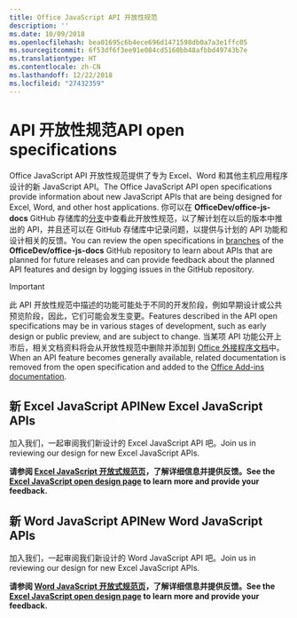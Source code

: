 ```yaml
---
title: Office JavaScript API 开放性规范
description: ''
ms.date: 10/09/2018
ms.openlocfilehash: bea01695c6b4ece696d1471598db0a7a3e1ffc05
ms.sourcegitcommit: 6f53df6f3ee91e084cd5160bb48afbbd49743b7e
ms.translationtype: HT
ms.contentlocale: zh-CN
ms.lasthandoff: 12/22/2018
ms.locfileid: "27432359"
---
```

# <a name="api-open-specifications"></a><span data-ttu-id="93ffa-102">API 开放性规范</span><span class="sxs-lookup"><span data-stu-id="93ffa-102">API open specifications</span></span>

<span data-ttu-id="93ffa-103">Office JavaScript API 开放性规范提供了专为 Excel、Word 和其他主机应用程序设计的新 JavaScript API。</span><span class="sxs-lookup"><span data-stu-id="93ffa-103">The Office JavaScript API open specifications provide information about new JavaScript APIs that are being designed for Excel, Word, and other host applications.</span></span> <span data-ttu-id="93ffa-104">你可以在 **OfficeDev/office-js-docs** GitHub 存储库的[分支](https://github.com/OfficeDev/office-js-docs/branches/all)中查看此开放性规范，以了解计划在以后的版本中推出的 API，并且还可以在 GitHub 存储库中记录问题，以提供与计划的 API 功能和设计相关的反馈。</span><span class="sxs-lookup"><span data-stu-id="93ffa-104">You can review the open specifications in [branches](https://github.com/OfficeDev/office-js-docs/branches/all) of the **OfficeDev/office-js-docs** GitHub repository to learn about APIs that are planned for future releases and can provide feedback about the planned API features and design by logging issues in the GitHub repository.</span></span>

> [!IMPORTANT]
> <span data-ttu-id="93ffa-105">此 API 开放性规范中描述的功能可能处于不同的开发阶段，例如早期设计或公共预览阶段，因此，它们可能会发生变更。</span><span class="sxs-lookup"><span data-stu-id="93ffa-105">Features described in the API open specifications may be in various stages of development, such as early design or public preview, and are subject to change.</span></span> <span data-ttu-id="93ffa-106">当某项 API 功能公开上市后，相关文档资料将会从开放性规范中删除并添加到 [Office 外接程序文档](https://docs.microsoft.com/office/dev/add-ins/)中。</span><span class="sxs-lookup"><span data-stu-id="93ffa-106">When an API feature becomes generally available, related documentation is removed from the open specification and added to the [Office Add-ins documentation](https://docs.microsoft.com/office/dev/add-ins/).</span></span> 

## <a name="new-excel-javascript-apis"></a><span data-ttu-id="93ffa-107">新 Excel JavaScript API</span><span class="sxs-lookup"><span data-stu-id="93ffa-107">New Excel JavaScript APIs</span></span>

<span data-ttu-id="93ffa-108">加入我们，一起审阅我们新设计的 Excel JavaScript API 吧。</span><span class="sxs-lookup"><span data-stu-id="93ffa-108">Join us in reviewing our design for new Excel JavaScript APIs.</span></span> 

<span data-ttu-id="93ffa-109">**请参阅 [Excel JavaScript 开放式规范页](https://github.com/OfficeDev/office-js-docs/tree/ExcelJs_OpenSpec)，了解详细信息并提供反馈。**</span><span class="sxs-lookup"><span data-stu-id="93ffa-109">**See the [Excel JavaScript open design page](https://github.com/OfficeDev/office-js-docs/tree/ExcelJs_OpenSpec) to learn more and provide your feedback.**</span></span>

## <a name="new-word-javascript-apis"></a><span data-ttu-id="93ffa-110">新 Word JavaScript API</span><span class="sxs-lookup"><span data-stu-id="93ffa-110">New Word JavaScript APIs</span></span>

<span data-ttu-id="93ffa-111">加入我们，一起审阅我们新设计的 Word JavaScript API 吧。</span><span class="sxs-lookup"><span data-stu-id="93ffa-111">Join us in reviewing our design for new Excel JavaScript APIs.</span></span> 

<span data-ttu-id="93ffa-112">**请参阅 [Word JavaScript 开放式规范页](https://github.com/OfficeDev/office-js-docs/tree/WordJs_OpenSpec)，了解详细信息并提供反馈。**</span><span class="sxs-lookup"><span data-stu-id="93ffa-112">**See the [Excel JavaScript open design page](https://github.com/OfficeDev/office-js-docs/tree/WordJs_OpenSpec) to learn more and provide your feedback.**</span></span>